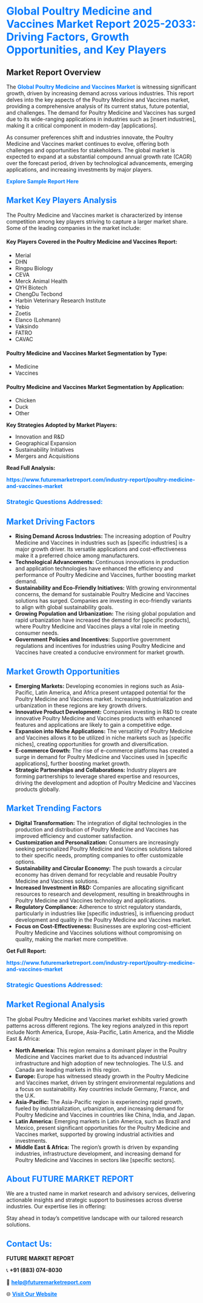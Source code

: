 <h1 style="color: #007BFF;">Global Poultry Medicine and Vaccines Market Report 2025-2033: Driving Factors, Growth Opportunities, and Key Players</h1>

<section id="overview">
<h2>Market Report Overview</h2>
<p>The <a href="https://www.futuremarketreport.com/industry-report/poultry-medicine-and-vaccines-market" style="color: #007BFF; text-decoration: none;"><strong>Global Poultry Medicine and Vaccines Market</strong></a> is witnessing significant growth, driven by increasing demand across various industries. This report delves into the key aspects of the Poultry Medicine and Vaccines market, providing a comprehensive analysis of its current status, future potential, and challenges. The demand for Poultry Medicine and Vaccines has surged due to its wide-ranging applications in industries such as [insert industries], making it a critical component in modern-day [applications].</p>
<p>As consumer preferences shift and industries innovate, the Poultry Medicine and Vaccines market continues to evolve, offering both challenges and opportunities for stakeholders. The global market is expected to expand at a substantial compound annual growth rate (CAGR) over the forecast period, driven by technological advancements, emerging applications, and increasing investments by major players.</p>
</section>

<section id="overview">
<p><a href="https://www.futuremarketreport.com/request-sample/reportId=78875" style="color: #007BFF; text-decoration: none;"><strong>Explore Sample Report Here</strong></a></p>
</section>

<section id="key-players">
<h2 style="color: #007BFF;">Market Key Players Analysis</h2>
<p>The Poultry Medicine and Vaccines market is characterized by intense competition among key players striving to capture a larger market share. Some of the leading companies in the market include:</p>
<h4>Key Players Covered in the Poultry Medicine and Vaccines Report:</h4>
<ul><li>Merial</li><li>DHN</li><li>Ringpu Biology</li><li>CEVA</li><li>Merck Animal Health</li><li>QYH Biotech</li><li>ChengDu Tecbond</li><li>Harbin Veterinary Research Institute</li><li>Yebio</li><li>Zoetis</li><li>Elanco (Lohmann)</li><li>Vaksindo</li><li>FATRO</li><li>CAVAC</li></ul>
<h4>Poultry Medicine and Vaccines Market Segmentation by Type:</h4>
<ul><li>Medicine</li><li>Vaccines</li></ul>

<h4>Poultry Medicine and Vaccines Market Segmentation by Application:</h4>
<ul><li>Chicken</li><li>Duck</li><li>Other</li></ul>
<p><strong>Key Strategies Adopted by Market Players:</strong></p>
<ul>
<li>Innovation and R&D</li>
<li>Geographical Expansion</li>
<li>Sustainability Initiatives</li>
<li>Mergers and Acquisitions</li>
</ul>
</section>

<section>
<p><strong>Read Full Analysis: </strong></p><a href="https://www.futuremarketreport.com/industry-report/poultry-medicine-and-vaccines-market" style="color: #007BFF; text-decoration: none;"><strong>https://www.futuremarketreport.com/industry-report/poultry-medicine-and-vaccines-market</strong></a>
<h3 style="color: #007BFF;">Strategic Questions Addressed:</h3>
</section>

<section id="driving-factors">
<h2 style="color: #007BFF;">Market Driving Factors</h2>
<ul>
<li><strong>Rising Demand Across Industries:</strong> The increasing adoption of Poultry Medicine and Vaccines in industries such as [specific industries] is a major growth driver. Its versatile applications and cost-effectiveness make it a preferred choice among manufacturers.</li>
<li><strong>Technological Advancements:</strong> Continuous innovations in production and application technologies have enhanced the efficiency and performance of Poultry Medicine and Vaccines, further boosting market demand.</li>
<li><strong>Sustainability and Eco-Friendly Initiatives:</strong> With growing environmental concerns, the demand for sustainable Poultry Medicine and Vaccines solutions has surged. Companies are investing in eco-friendly variants to align with global sustainability goals.</li>
<li><strong>Growing Population and Urbanization:</strong> The rising global population and rapid urbanization have increased the demand for [specific products], where Poultry Medicine and Vaccines plays a vital role in meeting consumer needs.</li>
<li><strong>Government Policies and Incentives:</strong> Supportive government regulations and incentives for industries using Poultry Medicine and Vaccines have created a conducive environment for market growth.</li>
</ul>
</section>

<section id="growth-opportunities">
<h2 style="color: #007BFF;">Market Growth Opportunities</h2>
<ul>
<li><strong>Emerging Markets:</strong> Developing economies in regions such as Asia-Pacific, Latin America, and Africa present untapped potential for the Poultry Medicine and Vaccines market. Increasing industrialization and urbanization in these regions are key growth drivers.</li>
<li><strong>Innovative Product Development:</strong> Companies investing in R&D to create innovative Poultry Medicine and Vaccines products with enhanced features and applications are likely to gain a competitive edge.</li>
<li><strong>Expansion into Niche Applications:</strong> The versatility of Poultry Medicine and Vaccines allows it to be utilized in niche markets such as [specific niches], creating opportunities for growth and diversification.</li>
<li><strong>E-commerce Growth:</strong> The rise of e-commerce platforms has created a surge in demand for Poultry Medicine and Vaccines used in [specific applications], further boosting market growth.</li>
<li><strong>Strategic Partnerships and Collaborations:</strong> Industry players are forming partnerships to leverage shared expertise and resources, driving the development and adoption of Poultry Medicine and Vaccines products globally.</li>
</ul>
</section>

<section id="trending-factors">
<h2 style="color: #007BFF;">Market Trending Factors</h2>
<ul>
<li><strong>Digital Transformation:</strong> The integration of digital technologies in the production and distribution of Poultry Medicine and Vaccines has improved efficiency and customer satisfaction.</li>
<li><strong>Customization and Personalization:</strong> Consumers are increasingly seeking personalized Poultry Medicine and Vaccines solutions tailored to their specific needs, prompting companies to offer customizable options.</li>
<li><strong>Sustainability and Circular Economy:</strong> The push towards a circular economy has driven demand for recyclable and reusable Poultry Medicine and Vaccines solutions.</li>
<li><strong>Increased Investment in R&D:</strong> Companies are allocating significant resources to research and development, resulting in breakthroughs in Poultry Medicine and Vaccines technology and applications.</li>
<li><strong>Regulatory Compliance:</strong> Adherence to strict regulatory standards, particularly in industries like [specific industries], is influencing product development and quality in the Poultry Medicine and Vaccines market.</li>
<li><strong>Focus on Cost-Effectiveness:</strong> Businesses are exploring cost-efficient Poultry Medicine and Vaccines solutions without compromising on quality, making the market more competitive.</li>
</ul>
</section>

<section>
<p><strong>Get Full Report: </strong></p><a href="https://www.futuremarketreport.com/industry-report/poultry-medicine-and-vaccines-market" style="color: #007BFF; text-decoration: none;"><strong>https://www.futuremarketreport.com/industry-report/poultry-medicine-and-vaccines-market</strong></a>
<h3 style="color: #007BFF;">Strategic Questions Addressed:</h3>
</section>


<section id="regional-analysis">
<h2 style="color: #007BFF;">Market Regional Analysis</h2>
<p>The global Poultry Medicine and Vaccines market exhibits varied growth patterns across different regions. The key regions analyzed in this report include North America, Europe, Asia-Pacific, Latin America, and the Middle East & Africa:</p>
<ul>
<li><strong>North America:</strong> This region remains a dominant player in the Poultry Medicine and Vaccines market due to its advanced industrial infrastructure and high adoption of new technologies. The U.S. and Canada are leading markets in this region.</li>
<li><strong>Europe:</strong> Europe has witnessed steady growth in the Poultry Medicine and Vaccines market, driven by stringent environmental regulations and a focus on sustainability. Key countries include Germany, France, and the U.K.</li>
<li><strong>Asia-Pacific:</strong> The Asia-Pacific region is experiencing rapid growth, fueled by industrialization, urbanization, and increasing demand for Poultry Medicine and Vaccines in countries like China, India, and Japan.</li>
<li><strong>Latin America:</strong> Emerging markets in Latin America, such as Brazil and Mexico, present significant opportunities for the Poultry Medicine and Vaccines market, supported by growing industrial activities and investments.</li>
<li><strong>Middle East & Africa:</strong> The region’s growth is driven by expanding industries, infrastructure development, and increasing demand for Poultry Medicine and Vaccines in sectors like [specific sectors].</li>
</ul>
</section>

<footer>
<h2 style="color: #007BFF;">About FUTURE MARKET REPORT</h2>
<p>We are a trusted name in market research and advisory services, delivering actionable insights and strategic support to businesses across diverse industries. Our expertise lies in offering:</p>

<p>Stay ahead in today’s competitive landscape with our tailored research solutions.</p>

<h2 style="color: #007BFF;">Contact Us:</h2>
<p><strong>FUTURE MARKET REPORT</strong></p>
<p>📞 <strong>+91 (883) 074-8030</strong></p>
<p>📧 <strong><a href="mailto:help@futuremarketreport.com" style="color: #007BFF;">help@futuremarketreport.com</a></strong></p>
<p>🌐 <strong><a href="https://www.futuremarketreport.com/" style="color: #007BFF;">Visit Our Website</a></strong></p>
</footer>